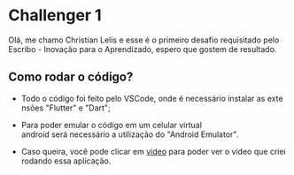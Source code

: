 # Challenger 1

Olá, me chamo Christian Lelis e esse é o primeiro desafio requisitado pelo Escribo - Inovação para o Aprendizado, espero que gostem de resultado.

## Como rodar o código?

- Todo o código foi feito pelo VSCode, onde é necessário instalar as extensões "Flutter" e "Dart";

- Para poder emular o código em um celular virtual android será necessário a utilização do "Android Emulator".

- Caso queira, você pode clicar em [video](https://drive.google.com/file/d/1xkD302594l3eGvn_qh6lgttOyHP6VUDs/view?usp=sharing) para poder ver o video que criei rodando essa aplicação.
